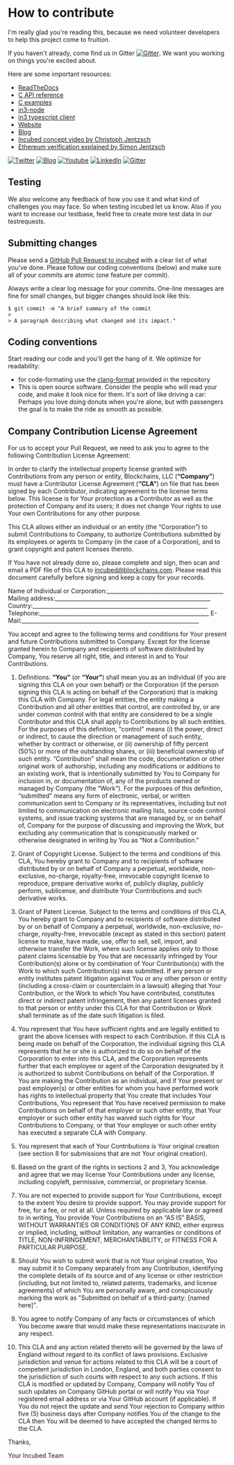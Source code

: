 # How to contribute

I'm really glad you're reading this, because we need volunteer developers to help this project come to fruition.

If you haven't already, come find us in Gitter [![Gitter](https://img.shields.io/badge/Gitter-chat-blue)](https://gitter.im/slockit-in3/community?utm_source=badge&utm_medium=badge&utm_campaign=pr-badge). We want you working on things you're excited about.

Here are some important resources:

 * [ReadTheDocs](https://in3.readthedocs.io/en/latest/)
 * [C API reference](https://in3.readthedocs.io/en/latest/api-c.html)
 * [C examples](https://in3.readthedocs.io/en/latest/api-c.html#examples)
 * [in3-node](https://github.com/slockit/in3-server)
 * [in3 typescript client](https://github.com/slockit/in3)
 * [Website](https://slock.it/incubed/) 
 * [Blog](https://blog.slock.it/)
 * [Incubed concept video by Christoph Jentzsch](https://www.youtube.com/watch?v=_vodQubed2A)
 * [Ethereum verification explained by Simon Jentzsch](https://www.youtube.com/watch?v=wlUlypmt6Oo)

 [![Twitter](https://img.shields.io/badge/Twitter-Page-blue)](https://twitter.com/slockitproject?s=17)
 [![Blog](https://img.shields.io/badge/Blog-Medium-blue)](https://blog.slock.it/)
 [![Youtube](https://img.shields.io/badge/Youtube-channel-blue)](https://www.youtube.com/channel/UCPOrzp3CZmdb5HJWxSjv4Ig)
 [![LinkedIn](https://img.shields.io/badge/Linkedin-page-blue)](https://www.linkedin.com/company/10327305)
 [![Gitter](https://img.shields.io/badge/Gitter-chat-blue)](https://gitter.im/slockit-in3/community?utm_source=badge&utm_medium=badge&utm_campaign=pr-badge) 


## Testing

We also welcome any feedback of how you use it and what kind of challenges you may face. So when testing incubed let us know. 
Also if you want to increase our testbase, feeld free to create more test data in our testrequests.

## Submitting changes

Please send a [GitHub Pull Request to incubed](https://github.com/slockit/in3-c/pull/new/develop) with a clear list of what you've done. Please follow our coding conventions (below) and make sure all of your commits are atomic (one feature per commit).

Always write a clear log message for your commits. One-line messages are fine for small changes, but bigger changes should look like this:

    $ git commit -m "A brief summary of the commit
    > 
    > A paragraph describing what changed and its impact."

## Coding conventions

Start reading our code and you'll get the hang of it. We optimize for readability:

  * for code-formating use the [clang-format](https://github.com/slockit/in3-c/blob/master/.clang-format) provided in the repository
  * This is open source software. Consider the people who will read your code, and make it look nice for them. It's sort of like driving a car: Perhaps you love doing donuts when you're alone, but with passengers the goal is to make the ride as smooth as possible.

## Company Contribution License Agreement

For us to accept your Pull Request, we need to ask you to agree to the following Contribution License Agreement:

In order to clarify the intellectual property license granted with Contributions from any person or entity, Blockchains, LLC (**“Company”**) must have a Contributor License Agreement (**“CLA”**) on file that has been signed by each Contributor, indicating agreement to the license terms below. This license is for Your protection as a Contributor as well as the protection of Company and its users; it does not change Your rights to use Your own Contributions for any other purpose.

This CLA allows either an individual or an entity (the “Corporation”) to submit Contributions to Company, to authorize Contributions submitted by its employees or agents to Company (in the case of a Corporation), and to grant copyright and patent licenses thereto.

If You have not already done so, please complete and sign, then scan and email a PDF file of this CLA to incubed@blockchains.com.  Please read this document carefully before signing and keep a copy for your records.

Name of Individual or Corporation:__________________________________________
Mailing address:________________________________________________________
Country:_______________________________________________________________
Telephone:_____________________________________________________________
E-Mail:________________________________________________________________

You accept and agree to the following terms and conditions for Your present and future Contributions submitted to Company. Except for the license granted herein to Company and recipients of software distributed by Company, You reserve all right, title, and interest in and to Your Contributions.

1.	Definitions.
**“You”** (or **“Your”**) shall mean you as an individual (if you are signing this CLA on your own behalf) or the Corporation (if the person signing this CLA is acting on behalf of the Corporation) that is making this CLA with Company. For legal entities, the entity making a Contribution and all other entities that control, are controlled by, or are under common control with that entity are considered to be a single Contributor and this CLA shall apply to Contributions by all such entities. For the purposes of this definition, "control" means (i) the power, direct or indirect, to cause the direction or management of such entity, whether by contract or otherwise, or (ii) ownership of fifty percent (50%) or more of the outstanding shares, or (iii) beneficial ownership of such entity.
“Contribution” shall mean the code, documentation or other original work of authorship, including any modifications or additions to an existing work, that is intentionally submitted by You to Company for inclusion in, or documentation of, any of the products owned or managed by Company (the “Work”). For the purposes of this definition, “submitted” means any form of electronic, verbal, or written communication sent to Company or its representatives, including but not limited to communication on electronic mailing lists, source code control systems, and issue tracking systems that are managed by, or on behalf of, Company for the purpose of discussing and improving the Work, but excluding any communication that is conspicuously marked or otherwise designated in writing by You as “Not a Contribution.”

2.	Grant of Copyright License. Subject to the terms and conditions of this CLA, You hereby grant to Company and to recipients of software distributed by or on behalf of Company a perpetual, worldwide, non-exclusive, no-charge, royalty-free, irrevocable copyright license to reproduce, prepare derivative works of, publicly display, publicly perform, sublicense, and distribute Your Contributions and such derivative works.

3.	Grant of Patent License. Subject to the terms and conditions of this CLA, You hereby grant to Company and to recipients of software distributed by or on behalf of Company a perpetual, worldwide, non-exclusive, no-charge, royalty-free, irrevocable (except as stated in this section) patent license to make, have made, use, offer to sell, sell, import, and otherwise transfer the Work, where such license applies only to those patent claims licensable by You that are necessarily infringed by Your Contribution(s) alone or by combination of Your Contribution(s) with the Work to which such Contribution(s) was submitted. If any person or entity institutes patent litigation against You or any other person or entity (including a cross-claim or counterclaim in a lawsuit) alleging that Your Contribution, or the Work to which You have contributed, constitutes direct or indirect patent infringement, then any patent licenses granted to that person or entity under this CLA for that Contribution or Work shall terminate as of the date such litigation is filed.

4.	You represent that You have sufficient rights and are legally entitled to grant the above licenses with respect to each Contribution. If this CLA is being made on behalf of the Corporation, the individual signing this CLA represents that he or she is authorized to do so on behalf of the Corporation to enter into this CLA, and the Corporation represents further that each employee or agent of the Corporation designated by it is authorized to submit Contributions on behalf of the Corporation. If You are making the Contribution as an individual, and if Your present or past employer(s) or other entities for whom you have performed work has rights to intellectual property that You create that includes Your Contributions, You represent that You have received permission to make Contributions on behalf of that employer or such other entity, that Your employer or such other entity has waived such rights for Your Contributions to Company, or that Your employer or such other entity has executed a separate CLA with Company.

5.	You represent that each of Your Contributions is Your original creation (see section 8 for submissions that are not Your original creation).

6.	Based on the grant of the rights in sections 2 and 3, You acknowledge and agree that we may license Your Contributions under any license, including copyleft, permissive, commercial, or proprietary license.   

7.	You are not expected to provide support for Your Contributions, except to the extent You desire to provide support. You may provide support for free, for a fee, or not at all. Unless required by applicable law or agreed to in writing, You provide Your Contributions on an “AS IS” BASIS, WITHOUT WARRANTIES OR CONDITIONS OF ANY KIND, either express or implied, including, without limitation, any warranties or conditions of TITLE, NON-INFRINGEMENT, MERCHANTABILITY, or FITNESS FOR A PARTICULAR PURPOSE.

8.	Should You wish to submit work that is not Your original creation, You may submit it to Company separately from any Contribution, identifying the complete details of its source and of any license or other restriction (including, but not limited to, related patents, trademarks, and license agreements) of which You are personally aware, and conspicuously marking the work as "Submitted on behalf of a third-party: [named here]".

9.	You agree to notify Company of any facts or circumstances of which You become aware that would make these representations inaccurate in any respect.

10.	This CLA and any action related thereto will be governed by the laws of England without regard to its conflict of laws provisions. Exclusive jurisdiction and venue for actions related to this CLA will be a court of competent jurisdiction in London, England, and both parties consent to the jurisdiction of such courts with respect to any such actions. If this CLA is modified or updated by Company, Company will notify You of such updates on Company GitHub portal or will notify You via Your registered email address or via Your GitHub account (if applicable). If You do not reject the update and send Your rejection to Company within five (5) business days after Company notifies You of the change to the CLA then You will be deemed to have accepted the changed terms to the CLA. 


  
Thanks,

Your Incubed Team
